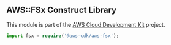 ## AWS::FSx Construct Library

This module is part of the [AWS Cloud Development Kit](https://github.com/awslabs/aws-cdk) project.

```ts
import fsx = require('@aws-cdk/aws-fsx');
```

